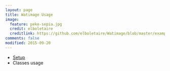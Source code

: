 ```yaml
---
layout: page
title: Watimage Usage
image:
  feature: peke-sepia.jpg
  credit: elboletaire
  creditlink: https://github.com/elboletaire/Watimage/blob/master/examples/files/LICENSE
comments: false
modified: 2015-09-20
---
```


- [Setup](/setup)
- Classes usage
